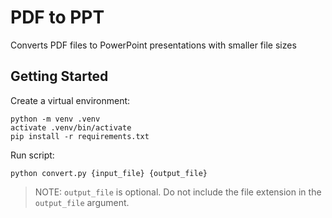 # PDF to PPT

Converts PDF files to PowerPoint presentations with smaller file sizes

## Getting Started

Create a virtual environment:

```
python -m venv .venv
activate .venv/bin/activate
pip install -r requirements.txt
```

Run script:

```
python convert.py {input_file} {output_file}
```

> NOTE: `output_file` is optional.
> Do not include the file extension in the `output_file` argument.
